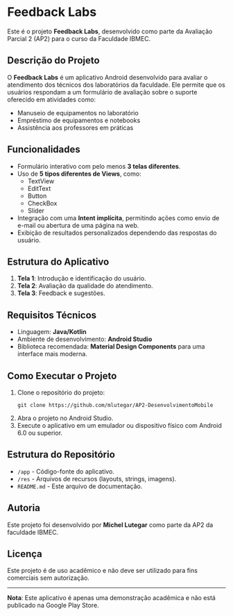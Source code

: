 
# Feedback Labs

Este é o projeto **Feedback Labs**, desenvolvido como parte da Avaliação Parcial 2 (AP2) para o curso da Faculdade IBMEC.

## Descrição do Projeto

O **Feedback Labs** é um aplicativo Android desenvolvido para avaliar o atendimento dos técnicos dos laboratórios da faculdade. Ele permite que os usuários respondam a um formulário de avaliação sobre o suporte oferecido em atividades como:
- Manuseio de equipamentos no laboratório
- Empréstimo de equipamentos e notebooks
- Assistência aos professores em práticas

## Funcionalidades

- Formulário interativo com pelo menos **3 telas diferentes**.
- Uso de **5 tipos diferentes de Views**, como:
    - TextView
    - EditText
    - Button
    - CheckBox
    - Slider
- Integração com uma **Intent implícita**, permitindo ações como envio de e-mail ou abertura de uma página na web.
- Exibição de resultados personalizados dependendo das respostas do usuário.

## Estrutura do Aplicativo

1. **Tela 1**: Introdução e identificação do usuário.
2. **Tela 2**: Avaliação da qualidade do atendimento.
3. **Tela 3**: Feedback e sugestões.

## Requisitos Técnicos

- Linguagem: **Java/Kotlin**
- Ambiente de desenvolvimento: **Android Studio**
- Biblioteca recomendada: **Material Design Components** para uma interface mais moderna.

## Como Executar o Projeto

1. Clone o repositório do projeto:
   ```
   git clone https://github.com/mlutegar/AP2-DesenvolvimentoMobile
   ```
2. Abra o projeto no Android Studio.
3. Execute o aplicativo em um emulador ou dispositivo físico com Android 6.0 ou superior.

## Estrutura do Repositório

- `/app` - Código-fonte do aplicativo.
- `/res` - Arquivos de recursos (layouts, strings, imagens).
- `README.md` - Este arquivo de documentação.

## Autoria

Este projeto foi desenvolvido por **Michel Lutegar** como parte da AP2 da faculdade IBMEC.

## Licença

Este projeto é de uso acadêmico e não deve ser utilizado para fins comerciais sem autorização.

---

**Nota**: Este aplicativo é apenas uma demonstração acadêmica e não está publicado na Google Play Store.
